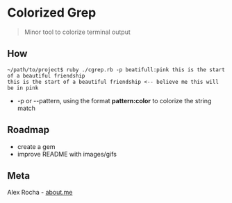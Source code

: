 # Colorized Grep
> Minor tool to colorize terminal output

## How

```
~/path/to/project$ ruby ./cgrep.rb -p beatifull:pink this is the start of a beautiful friendship
this is the start of a beautiful friendship <-- believe me this will be in pink
```
* -p or --pattern, using the format **pattern:color** to colorize the string match

## Roadmap

* create a gem
* improve README with images/gifs

## Meta

Alex Rocha - [about.me](http://about.me/alex.rochas)
